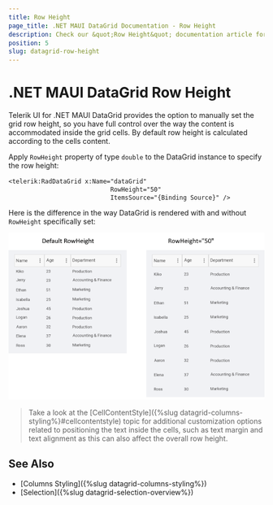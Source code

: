 ```yaml
---
title: Row Height
page_title: .NET MAUI DataGrid Documentation - Row Height
description: Check our &quot;Row Height&quot; documentation article for Telerik DataGrid for .NET MAUI control.
position: 5
slug: datagrid-row-height
---
```


# .NET MAUI DataGrid Row Height

Telerik UI for .NET MAUI DataGrid provides the option to manually set the grid row height, so you have full control over the way the content is accommodated inside the grid cells.  By default row height is calculated according to the cells content.

Apply `RowHeight` property of type `double` to the DataGrid instance to specify the row height: 


```XAML
<telerik:RadDataGrid x:Name="dataGrid"
							RowHeight="50"
							ItemsSource="{Binding Source}" />
```

Here is the difference in the way DataGrid is rendered with and without `RowHeight` specifically set:

![.NET MAUI DataGrid RowHeight](images/datagrid-row-height.png)

>Take a look at the [CellContentStyle]({%slug datagrid-columns-styling%}#cellcontentstyle) topic for additional customization options related to positioning the text inside the cells, such as text margin and text alignment as this can also affect the overall row height.


## See Also

- [Columns Styling]({%slug datagrid-columns-styling%})
- [Selection]({%slug datagrid-selection-overview%})
